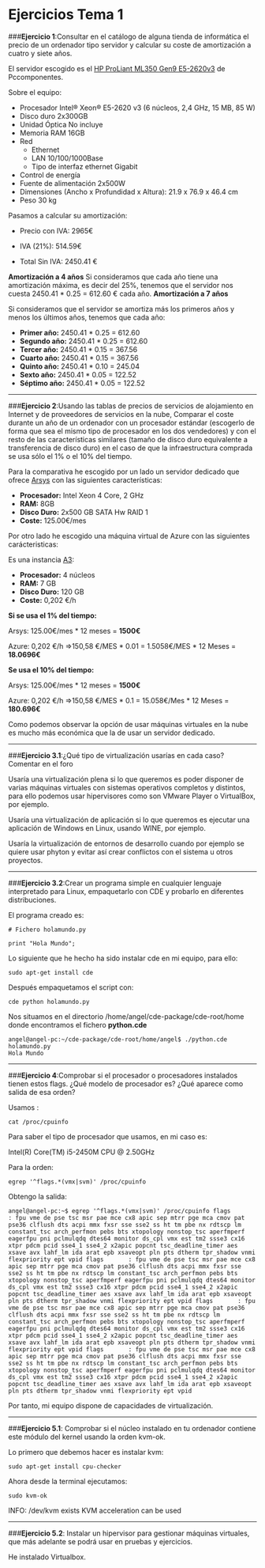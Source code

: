 # **Ejercicios Tema 1**

###**Ejercicio 1**:Consultar en el catálogo de alguna tienda de informática el precio de un ordenador tipo servidor y calcular su coste de amortización a cuatro y siete años.

El servidor escogido es el [HP ProLiant ML350 Gen9 E5-2620v3](http://www.pccomponentes.com/hp_proliant_ml350_gen9_e5_2620v3_16gb_2x300gb.html) de Pccomponentes.

Sobre el equipo:

 - Procesador Intel® Xeon® E5-2620 v3 (6 núcleos, 2,4 GHz, 15 MB, 85 W)
 - Disco duro 2x300GB
 - Unidad Óptica No incluye
 - Memoria RAM 16GB
 - Red
	 - Ethernet
	 - LAN 10/100/1000Base
	 - Tipo de interfaz ethernet Gigabit
 - Control de energía
 - Fuente de alimentación 2x500W
 - Dimensiones (Ancho x Profundidad x Altura): 21.9 x 76.9 x 46.4 cm
 - Peso 30 kg

Pasamos a calcular su amortización:

- Precio con IVA: 2965€ 

- IVA (21%): 514.59€

- Total Sin IVA: 2450.41 € 

**Amortización a 4 años**
Si consideramos que cada año tiene una amortización máxima, es decir del 25%, tenemos que el servidor nos cuesta 2450.41 * 0.25  =  612.60 € cada año.
**Amortización a 7 años**

Si consideramos que el servidor  se amortiza más los primeros años y menos los últimos años, tenemos que cada año:

- **Primer año:** 2450.41 * 0.25  =  612.60 
- **Segundo año:** 2450.41 * 0.25 = 612.60 
- **Tercer año:** 2450.41 * 0.15 = 367.56
-  **Cuarto año:** 2450.41 * 0.15 = 367.56
- **Quinto año:** 2450.41 * 0.10 = 245.04
- **Sexto año:** 2450.41 * 0.05 = 122.52
- **Séptimo año:** 2450.41 * 0.05 = 122.52


----------
###**Ejercicio 2**:Usando las tablas de precios de servicios de alojamiento en Internet y de proveedores de servicios en la nube, Comparar el coste durante un año de un ordenador con un procesador estándar (escogerlo de forma que sea el mismo tipo de procesador en los dos vendedores) y con el resto de las características similares (tamaño de disco duro equivalente a transferencia de disco duro) en el caso de que la infraestructura comprada se usa sólo el 1% o el 10% del tiempo.

Para la comparativa he escogido por un lado un servidor dedicado que ofrece [Arsys](http://www.arsys.es/servidores/dedicados) con las siguientes características:

- **Procesador:** Intel Xeon 4 Core, 2 GHz
- **RAM:**  8GB
- **Disco Duro:** 2x500 GB SATA Hw RAID 1 
- **Coste:**  125.00€/mes

Por otro lado he escogido una máquina virtual de Azure con las siguientes carácteristicas:

Es una instancia [A3](https://azure.microsoft.com/es-es/pricing/calculator/):

- **Procesador:** 4 núcleos
- **RAM:**  7 GB
- **Disco Duro:** 120 GB 
- **Coste:**  0,202 €/h

**Si se usa el 1% del tiempo:**

Arsys: 125.00€/mes * 12 meses = **1500€**

Azure: 0,202 €/h =>150,58 €/MES * 0.01 = 1.5058€/MES  * 12 Meses = **18.0696€**

**Se usa el 10% del tiempo:**

Arsys: 125.00€/mes * 12 meses = **1500€**

Azure: 0,202 €/h =>150,58 €/MES *  0.1 = 15.058€/Mes * 12 Meses = **180.696€**

Como podemos observar la opción de usar máquinas virtuales en la nube es mucho más económica que la de usar un servidor dedicado.


----------
###**Ejercicio 3.1**:¿Qué tipo de virtualización usarías en cada caso? Comentar en el foro



Usaría una virtualización plena si lo que queremos es poder disponer de varias máquinas virtuales con sistemas operativos completos y distintos, para ello podemos usar hipervisores como son VMware Player o VirtualBox, por ejemplo.

Usaría una virtualización de aplicación si lo que queremos es ejecutar una aplicación de Windows en Linux, usando WINE, por ejemplo.

Usaría la virtualización de entornos de desarrollo cuando por ejemplo se quiere usar phyton y evitar así crear conflictos con el sistema u otros proyectos.

----------
###**Ejercicio 3.2**:Crear un programa simple en cualquier lenguaje interpretado para Linux, empaquetarlo con CDE y probarlo en diferentes distribuciones.

El programa creado es:

    # Fichero holamundo.py
    
    print "Hola Mundo";
Lo siguiente que he hecho ha sido instalar cde en mi equipo, para ello:

    sudo apt-get install cde
Después empaquetamos el script con:

`cde python holamundo.py ` 

Nos situamos en el directorio /home/angel/cde-package/cde-root/home donde encontramos el fichero **python.cde** 

    angel@angel-pc:~/cde-package/cde-root/home/angel$ ./python.cde holamundo.py 
    Hola Mundo
    
----------
###**Ejercicio 4**:Comprobar si el procesador o procesadores instalados tienen estos flags. ¿Qué modelo de procesador es? ¿Qué aparece como salida de esa orden?


Usamos :

    
    cat /proc/cpuinfo

Para saber el tipo de procesador que usamos, en mi caso es:

Intel(R) Core(TM) i5-2450M CPU @ 2.50GHz

Para la orden:

    egrep '^flags.*(vmx|svm)' /proc/cpuinfo
Obtengo la salida:

`angel@angel-pc:~$ egrep '^flags.*(vmx|svm)' /proc/cpuinfo
flags		: fpu vme de pse tsc msr pae mce cx8 apic sep mtrr pge mca cmov pat pse36 clflush dts acpi mmx fxsr sse sse2 ss ht tm pbe nx rdtscp lm constant_tsc arch_perfmon pebs bts xtopology nonstop_tsc aperfmperf eagerfpu pni pclmulqdq dtes64 monitor ds_cpl vmx est tm2 ssse3 cx16 xtpr pdcm pcid sse4_1 sse4_2 x2apic popcnt tsc_deadline_timer aes xsave avx lahf_lm ida arat epb xsaveopt pln pts dtherm tpr_shadow vnmi flexpriority ept vpid
flags		: fpu vme de pse tsc msr pae mce cx8 apic sep mtrr pge mca cmov pat pse36 clflush dts acpi mmx fxsr sse sse2 ss ht tm pbe nx rdtscp lm constant_tsc arch_perfmon pebs bts xtopology nonstop_tsc aperfmperf eagerfpu pni pclmulqdq dtes64 monitor ds_cpl vmx est tm2 ssse3 cx16 xtpr pdcm pcid sse4_1 sse4_2 x2apic popcnt tsc_deadline_timer aes xsave avx lahf_lm ida arat epb xsaveopt pln pts dtherm tpr_shadow vnmi flexpriority ept vpid
flags		: fpu vme de pse tsc msr pae mce cx8 apic sep mtrr pge mca cmov pat pse36 clflush dts acpi mmx fxsr sse sse2 ss ht tm pbe nx rdtscp lm constant_tsc arch_perfmon pebs bts xtopology nonstop_tsc aperfmperf eagerfpu pni pclmulqdq dtes64 monitor ds_cpl vmx est tm2 ssse3 cx16 xtpr pdcm pcid sse4_1 sse4_2 x2apic popcnt tsc_deadline_timer aes xsave avx lahf_lm ida arat epb xsaveopt pln pts dtherm tpr_shadow vnmi flexpriority ept vpid
flags		: fpu vme de pse tsc msr pae mce cx8 apic sep mtrr pge mca cmov pat pse36 clflush dts acpi mmx fxsr sse sse2 ss ht tm pbe nx rdtscp lm constant_tsc arch_perfmon pebs bts xtopology nonstop_tsc aperfmperf eagerfpu pni pclmulqdq dtes64 monitor ds_cpl vmx est tm2 ssse3 cx16 xtpr pdcm pcid sse4_1 sse4_2 x2apic popcnt tsc_deadline_timer aes xsave avx lahf_lm ida arat epb xsaveopt pln pts dtherm tpr_shadow vnmi flexpriority ept vpid`

Por tanto, mi equipo dispone de capacidades de virtualización.

----------
###**Ejercicio 5.1**: Comprobar si el núcleo instalado en tu ordenador contiene este módulo del kernel usando la orden kvm-ok.

Lo primero que debemos hacer es instalar kvm:

    sudo apt-get install cpu-checker

Ahora desde la terminal ejecutamos:

    sudo kvm-ok
INFO: /dev/kvm exists
KVM acceleration can be used


----------
###**Ejercicio 5.2**:  Instalar un hipervisor para gestionar máquinas virtuales, que más adelante se podrá usar en pruebas y ejercicios.

He instalado Virtualbox.
